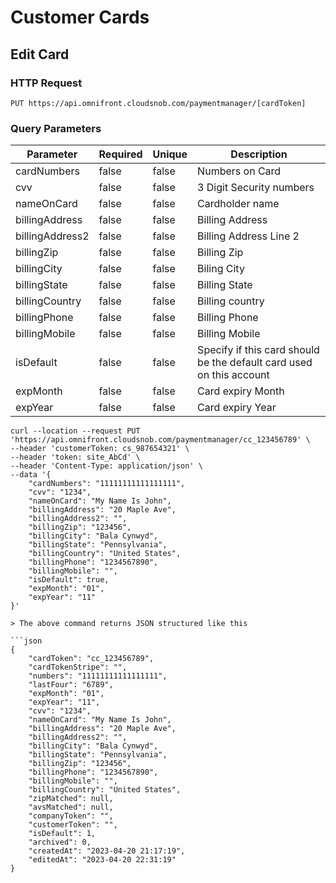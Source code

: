 # Customer Cards

## Edit Card

### HTTP Request

`PUT https://api.omnifront.cloudsnob.com/paymentmanager/[cardToken]`

### Query Parameters

| Parameter        | Required                                | Unique | Description                                  |
| ---------------- | --------------------------------------- | ------ | -------------------------------------------- |
| cardNumbers      | false                                   | false  | Numbers on Card                              |
| cvv              | false                                   | false  | 3 Digit Security numbers                     |
| nameOnCard       | false                                   | false  | Cardholder name                              |
| billingAddress   | false                                   | false  | Billing Address                              |
| billingAddress2  | false                                   | false  | Billing Address Line 2                       |
| billingZip       | false                                   | false  | Billing Zip                                  |
| billingCity      | false                                   | false  | Biling City                                  |
| billingState     | false                                   | false  | Billing State                                |
| billingCountry   | false                                   | false  | Billing country                              |
| billingPhone     | false                                   | false  | Billing Phone                                |
| billingMobile    | false                                   | false  | Billing Mobile                               |
| isDefault        | false                                   | false  | Specify if this card should be the default card used on this account |
| expMonth         | false                                   | false  | Card expiry Month                             |
| expYear          | false                                   | false  | Card expiry Year                              |


```shell
curl --location --request PUT 'https://api.omnifront.cloudsnob.com/paymentmanager/cc_123456789' \
--header 'customerToken: cs_987654321' \
--header 'token: site_AbCd' \
--header 'Content-Type: application/json' \
--data '{
    "cardNumbers": "11111111111111111",
    "cvv": "1234",
    "nameOnCard": "My Name Is John",
    "billingAddress": "20 Maple Ave",
    "billingAddress2": "",
    "billingZip": "123456",
    "billingCity": "Bala Cynwyd",
    "billingState": "Pennsylvania",
    "billingCountry": "United States",
    "billingPhone": "1234567890",
    "billingMobile": "",
    "isDefault": true,
    "expMonth": "01",
    "expYear": "11"
}'

> The above command returns JSON structured like this

```json
{
    "cardToken": "cc_123456789",
    "cardTokenStripe": "",
    "numbers": "11111111111111111",
    "lastFour": "6789",
    "expMonth": "01",
    "expYear": "11",
    "cvv": "1234",
    "nameOnCard": "My Name Is John",
    "billingAddress": "20 Maple Ave",
    "billingAddress2": "",
    "billingCity": "Bala Cynwyd",
    "billingState": "Pennsylvania",
    "billingZip": "123456",
    "billingPhone": "1234567890",
    "billingMobile": "",
    "billingCountry": "United States",
    "zipMatched": null,
    "avsMatched": null,
    "companyToken": "",
    "customerToken": "",
    "isDefault": 1,
    "archived": 0,
    "createdAt": "2023-04-20 21:17:19",
    "editedAt": "2023-04-20 22:31:19"
}
```

